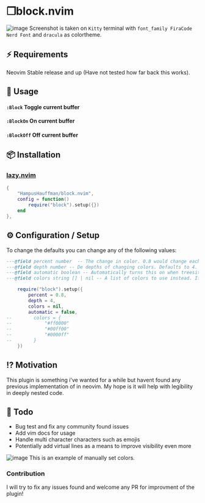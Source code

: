 # ❐block.nvim
![image](https://user-images.githubusercontent.com/3845743/245099616-f6259c1d-3901-4860-8b4a-21e63f2f00db.png)
Screenshot is taken on `Kitty` terminal with `font_family FiraCode Nerd Font` and `dracula` as colortheme.
## ⚡️ Requirements
Neovim Stable release and up (Have not tested how far back this works).
## 🚀 Usage
#### `:Block` Toggle current buffer
#### `:BlockOn` On current buffer
#### `:BlockOff` Off current buffer

## 📦 Installation
### [lazy.nvim](https://github.com/folke/lazy.nvim)
```lua
{
    "HampusHauffman/block.nvim",
    config = function()
        require("block").setup({})
    end
},
```
## ⚙️ Configuration / Setup
To change the defaults you can change any of the following values: 
```lua
---@field percent number  -- The change in color. 0.8 would change each box to be 20% darker than the last and 1.2 would be 20% brighter.
---@field depth number -- De depths of changing colors. Defaults to 4. After this the colors reset. Note that the first color is taken from your "Normal" highlight so a 4 is 3 new colors.
---@field automatic boolean -- Automatically turns this on when treesitter finds a parser for the current file.
---@field colors string [] | nil -- A list of colors to use instead. If this is set percent and depth are not taken into account.

    require("block").setup({
        percent = 0.8,
        depth = 4,
        colors = nil,
        automatic = false,
--        colors = {
--            "#ff0000"
--            "#00ff00"
--            "#0000ff"
--        }
    })
```

## ⁉️ Motivation
This plugin is something i've wanted for a while but havent found any previous implementation of in neovim. 
My hope is it will help with legibility in deeply nested code.

## 📝 Todo
* Bug test and fix any community found issues
* Add vim docs for usage
* Handle multi character characters such as emojis
* Potentially add virtual lines as a means to improve visibility even more

![image](https://user-images.githubusercontent.com/3845743/245100148-f392affa-4d5b-4c46-8bcb-56d9356a53e8.png)
This is an example of manually set colors.

### Contribution
I will try to fix any issues found and welcome any PR for improvment of the plugin!
